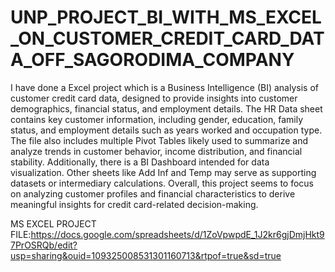 # UNP_PROJECT_BI_WITH_MS_EXCEL_ON_CUSTOMER_CREDIT_CARD_DATA_OFF_SAGORODIMA_COMPANY

I have done a Excel project which is a Business Intelligence (BI) analysis of customer credit card data, designed to provide insights into customer demographics, financial status, and employment details. The HR Data sheet contains key customer information, including gender, education, family status, and employment details such as years worked and occupation type. The file also includes multiple Pivot Tables likely used to summarize and analyze trends in customer behavior, income distribution, and financial stability. Additionally, there is a BI Dashboard intended for data visualization. Other sheets like Add Inf and Temp may serve as supporting datasets or intermediary calculations. Overall, this project seems to focus on analyzing customer profiles and financial characteristics to derive meaningful insights for credit card-related decision-making.

MS EXCEL PROJECT FILE:https://docs.google.com/spreadsheets/d/1ZoVpwpdE_1J2kr6gjDmjHkt97PrOSRQb/edit?usp=sharing&ouid=109325008531301160713&rtpof=true&sd=true
